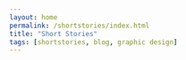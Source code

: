 ```yaml
---
layout: home
permalink: /shortstories/index.html
title: "Short Stories"
tags: [shortstories, blog, graphic design]
---
```

